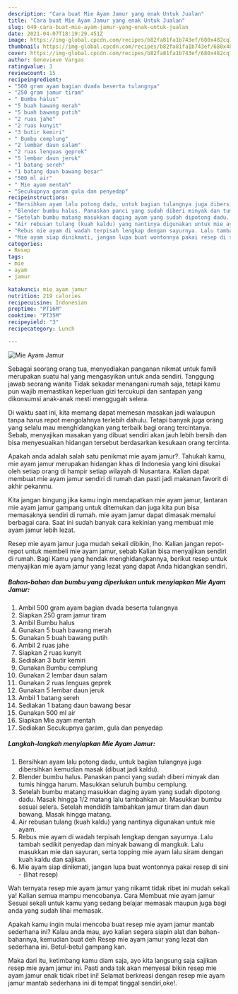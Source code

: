 ```yaml
---
description: "Cara buat Mie Ayam Jamur yang enak Untuk Jualan"
title: "Cara buat Mie Ayam Jamur yang enak Untuk Jualan"
slug: 649-cara-buat-mie-ayam-jamur-yang-enak-untuk-jualan
date: 2021-04-07T18:19:29.451Z
image: https://img-global.cpcdn.com/recipes/b82fa81fa1b743ef/680x482cq70/mie-ayam-jamur-foto-resep-utama.jpg
thumbnail: https://img-global.cpcdn.com/recipes/b82fa81fa1b743ef/680x482cq70/mie-ayam-jamur-foto-resep-utama.jpg
cover: https://img-global.cpcdn.com/recipes/b82fa81fa1b743ef/680x482cq70/mie-ayam-jamur-foto-resep-utama.jpg
author: Genevieve Vargas
ratingvalue: 3
reviewcount: 15
recipeingredient:
- "500 gram ayam bagian dvada beserta tulangnya"
- "250 gram jamur tiram"
- " Bumbu halus"
- "5 buah bawang merah"
- "5 buah bawang putih"
- "2 ruas jahe"
- "2 ruas kunyit"
- "3 butir kemiri"
- " Bumbu cemplung"
- "2 lembar daun salam"
- "2 ruas lenguas geprek"
- "5 lembar daun jeruk"
- "1 batang sereh"
- "1 batang daun bawang besar"
- "500 ml air"
- " Mie ayam mentah"
- "Secukupnya garam gula dan penyedap"
recipeinstructions:
- "Bersihkan ayam lalu potong dadu, untuk bagian tulangnya juga dibersihkan kemudian masak (dibuat jadi kaldu)."
- "Blender bumbu halus. Panaskan panci yang sudah diberi minyak dan tumis hingga harum. Masukkan seluruh bumbu cemplung."
- "Setelah bumbu matang masukkan daging ayam yang sudah dipotong dadu. Masak hingga 1/2 matang lalu tambahkan air. Masukkan bumbu sesuai selera. Setelah mendidih tambahkan jamur tiram dan daun bawang. Masak hingga matang."
- "Air rebusan tulang (kuah kaldu) yang nantinya digunakan untuk mie ayam."
- "Rebus mie ayam di wadah terpisah lengkap dengan sayurnya. Lalu tambah sedikit penyedap dan minyak bawang di mangkuk. Lalu masukkan mie dan sayuran, serta topping mie ayam lalu siram dengan kuah kaldu dan sajikan."
- "Mie ayam siap dinikmati, jangan lupa buat wontonnya pakai resep di sini           (lihat resep)"
categories:
- Resep
tags:
- mie
- ayam
- jamur

katakunci: mie ayam jamur 
nutrition: 219 calories
recipecuisine: Indonesian
preptime: "PT16M"
cooktime: "PT35M"
recipeyield: "3"
recipecategory: Lunch

---
```



![Mie Ayam Jamur](https://img-global.cpcdn.com/recipes/b82fa81fa1b743ef/680x482cq70/mie-ayam-jamur-foto-resep-utama.jpg)

Sebagai seorang orang tua, menyediakan panganan nikmat untuk famili merupakan suatu hal yang mengasyikan untuk anda sendiri. Tanggung jawab seorang  wanita Tidak sekadar menangani rumah saja, tetapi kamu pun wajib memastikan keperluan gizi tercukupi dan santapan yang dikonsumsi anak-anak mesti menggugah selera.

Di waktu  saat ini, kita memang dapat memesan masakan jadi walaupun tanpa harus repot mengolahnya terlebih dahulu. Tetapi banyak juga orang yang selalu mau menghidangkan yang terbaik bagi orang tercintanya. Sebab, menyajikan masakan yang dibuat sendiri akan jauh lebih bersih dan bisa menyesuaikan hidangan tersebut berdasarkan kesukaan orang tercinta. 



Apakah anda adalah salah satu penikmat mie ayam jamur?. Tahukah kamu, mie ayam jamur merupakan hidangan khas di Indonesia yang kini disukai oleh setiap orang di hampir setiap wilayah di Nusantara. Kalian dapat membuat mie ayam jamur sendiri di rumah dan pasti jadi makanan favorit di akhir pekanmu.

Kita jangan bingung jika kamu ingin mendapatkan mie ayam jamur, lantaran mie ayam jamur gampang untuk ditemukan dan juga kita pun bisa memasaknya sendiri di rumah. mie ayam jamur dapat dimasak memalui berbagai cara. Saat ini sudah banyak cara kekinian yang membuat mie ayam jamur lebih lezat.

Resep mie ayam jamur juga mudah sekali dibikin, lho. Kalian jangan repot-repot untuk membeli mie ayam jamur, sebab Kalian bisa menyajikan sendiri di rumah. Bagi Kamu yang hendak menghidangkannya, berikut resep untuk menyajikan mie ayam jamur yang lezat yang dapat Anda hidangkan sendiri.

<!--inarticleads1-->

##### Bahan-bahan dan bumbu yang diperlukan untuk menyiapkan Mie Ayam Jamur:

1. Ambil 500 gram ayam bagian dvada beserta tulangnya
1. Siapkan 250 gram jamur tiram
1. Ambil  Bumbu halus
1. Gunakan 5 buah bawang merah
1. Gunakan 5 buah bawang putih
1. Ambil 2 ruas jahe
1. Siapkan 2 ruas kunyit
1. Sediakan 3 butir kemiri
1. Gunakan  Bumbu cemplung
1. Gunakan 2 lembar daun salam
1. Gunakan 2 ruas lenguas geprek
1. Gunakan 5 lembar daun jeruk
1. Ambil 1 batang sereh
1. Sediakan 1 batang daun bawang besar
1. Gunakan 500 ml air
1. Siapkan  Mie ayam mentah
1. Sediakan Secukupnya garam, gula dan penyedap




<!--inarticleads2-->

##### Langkah-langkah menyiapkan Mie Ayam Jamur:

1. Bersihkan ayam lalu potong dadu, untuk bagian tulangnya juga dibersihkan kemudian masak (dibuat jadi kaldu).
1. Blender bumbu halus. Panaskan panci yang sudah diberi minyak dan tumis hingga harum. Masukkan seluruh bumbu cemplung.
1. Setelah bumbu matang masukkan daging ayam yang sudah dipotong dadu. Masak hingga 1/2 matang lalu tambahkan air. Masukkan bumbu sesuai selera. Setelah mendidih tambahkan jamur tiram dan daun bawang. Masak hingga matang.
1. Air rebusan tulang (kuah kaldu) yang nantinya digunakan untuk mie ayam.
1. Rebus mie ayam di wadah terpisah lengkap dengan sayurnya. Lalu tambah sedikit penyedap dan minyak bawang di mangkuk. Lalu masukkan mie dan sayuran, serta topping mie ayam lalu siram dengan kuah kaldu dan sajikan.
1. Mie ayam siap dinikmati, jangan lupa buat wontonnya pakai resep di sini -           (lihat resep)




Wah ternyata resep mie ayam jamur yang nikamt tidak ribet ini mudah sekali ya! Kalian semua mampu mencobanya. Cara Membuat mie ayam jamur Sesuai sekali untuk kamu yang sedang belajar memasak maupun juga bagi anda yang sudah lihai memasak.

Apakah kamu ingin mulai mencoba buat resep mie ayam jamur mantab sederhana ini? Kalau anda mau, ayo kalian segera siapin alat dan bahan-bahannya, kemudian buat deh Resep mie ayam jamur yang lezat dan sederhana ini. Betul-betul gampang kan. 

Maka dari itu, ketimbang kamu diam saja, ayo kita langsung saja sajikan resep mie ayam jamur ini. Pasti anda tak akan menyesal bikin resep mie ayam jamur enak tidak ribet ini! Selamat berkreasi dengan resep mie ayam jamur mantab sederhana ini di tempat tinggal sendiri,oke!.

